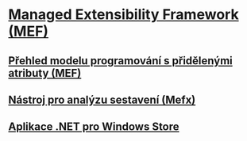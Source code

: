 # [Managed Extensibility Framework (MEF)](index.md)
## [Přehled modelu programování s přidělenými atributy (MEF)](attributed-programming-model-overview-mef.md)
## [Nástroj pro analýzu sestavení (Mefx)](composition-analysis-tool-mefx.md)
## [Aplikace .NET pro Windows Store](mef-for-net-for-windows-store-apps.md)
